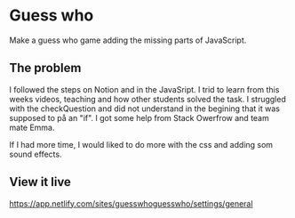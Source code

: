 # Guess who

Make a guess who game adding the missing parts of JavaScript.

## The problem
I followed the steps on Notion and in the JavaSript. 
I trid to learn from this weeks videos, teaching and how other students solved the task.
I struggled with the checkQuestion and did not understand in the begining that it was supposed to på an "if".
I got some help from Stack Owerfrow and team mate Emma.

If I had more time, I would liked to do more with the css and adding som sound effects.

## View it live

https://app.netlify.com/sites/guesswhoguesswho/settings/general
